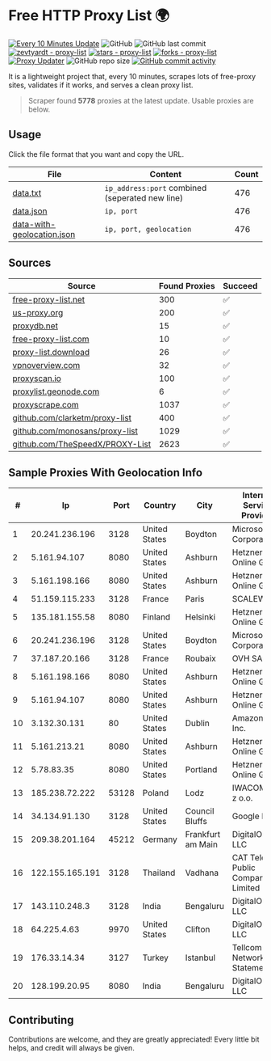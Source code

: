 
# Free HTTP Proxy List 🌍

[![Every 10 Minutes Update](https://github.com/mertguvencli/http-proxy-list/actions/workflows/main.yml/badge.svg?branch=main)](https://github.com/mertguvencli/http-proxy-list/actions/workflows/main.yml)
![GitHub](https://img.shields.io/github/license/mertguvencli/http-proxy-list)
![GitHub last commit](https://img.shields.io/github/last-commit/mertguvencli/http-proxy-list)
[![zevtyardt - proxy-list](https://img.shields.io/static/v1?label=zevtyardt&message=proxy-list&color=blue&logo=github)](https://github.com/zevtyardt/proxy-list "Go to GitHub repo")
[![stars - proxy-list](https://img.shields.io/github/stars/zevtyardt/proxy-list?style=social)](https://github.com/zevtyardt/proxy-list)
[![forks - proxy-list](https://img.shields.io/github/forks/zevtyardt/proxy-list?style=social)](https://github.com/zevtyardt/proxy-list)
[![Proxy Updater](https://github.com/zevtyardt/proxy-list/workflows/Proxy%20Updater/badge.svg)](https://github.com/zevtyardt/proxy-list/actions?query=workflow:"Proxy+Updater")
![GitHub repo size](https://img.shields.io/github/repo-size/zevtyardt/proxy-list)
[![GitHub commit activity](https://img.shields.io/github/commit-activity/m/zevtyardt/proxy-list?logo=commits)](https://github.com/zevtyardt/proxy-list/commits/main)

It is a lightweight project that, every 10 minutes, scrapes lots of free-proxy sites, validates if it works, and serves a clean proxy list.

> Scraper found **5778** proxies at the latest update. Usable proxies are below.

## Usage

Click the file format that you want and copy the URL.

|File|Content|Count|
|----|-------|-----|
|[data.txt](https://raw.githubusercontent.com/mertguvencli/http-proxy-list/main/proxy-list/data.txt)|`ip_address:port` combined (seperated new line)|476|
|[data.json](https://raw.githubusercontent.com/mertguvencli/http-proxy-list/main/proxy-list/data.json)|`ip, port`|476|
|[data-with-geolocation.json](https://raw.githubusercontent.com/mertguvencli/http-proxy-list/main/proxy-list/data-with-geolocation.json)|`ip, port, geolocation`|476|

## Sources

|Source|Found Proxies|Succeed|
|------|-------------|-------|
|[free-proxy-list.net](https://free-proxy-list.net)|300|✅|
|[us-proxy.org](https://www.us-proxy.org)|200|✅|
|[proxydb.net](http://proxydb.net)|15|✅|
|[free-proxy-list.com](https://free-proxy-list.com/?page=&port=&type%5B%5D=http&type%5B%5D=https&up_time=0&search=Search)|10|✅|
|[proxy-list.download](https://www.proxy-list.download/HTTP)|26|✅|
|[vpnoverview.com](https://vpnoverview.com/privacy/anonymous-browsing/free-proxy-servers)|32|✅|
|[proxyscan.io](https://www.proxyscan.io)|100|✅|
|[proxylist.geonode.com](https://proxylist.geonode.com/api/proxy-list?limit=300&page=1&sort_by=lastChecked&sort_type=desc&protocols=http,https)|6|✅|
|[proxyscrape.com](https://api.proxyscrape.com/v2/?request=displayproxies&protocol=http&timeout=10000&country=all&ssl=all&anonymity=all)|1037|✅|
|[github.com/clarketm/proxy-list](https://raw.githubusercontent.com/clarketm/proxy-list/master/proxy-list-raw.txt)|400|✅|
|[github.com/monosans/proxy-list](https://raw.githubusercontent.com/monosans/proxy-list/main/proxies/http.txt)|1029|✅|
|[github.com/TheSpeedX/PROXY-List](https://raw.githubusercontent.com/TheSpeedX/PROXY-List/master/http.txt)|2623|✅|


## Sample Proxies With Geolocation Info

|#|Ip|Port|Country|City|Internet Service Provider|
|-|--|----|-------|----|-------------------------|
|1|20.241.236.196|3128|United States|Boydton|Microsoft Corporation|
|2|5.161.94.107|8080|United States|Ashburn|Hetzner Online GmbH|
|3|5.161.198.166|8080|United States|Ashburn|Hetzner Online GmbH|
|4|51.159.115.233|3128|France|Paris|SCALEWAY|
|5|135.181.155.58|8080|Finland|Helsinki|Hetzner Online GmbH|
|6|20.241.236.196|3128|United States|Boydton|Microsoft Corporation|
|7|37.187.20.166|3128|France|Roubaix|OVH SAS|
|8|5.161.198.166|8080|United States|Ashburn|Hetzner Online GmbH|
|9|5.161.94.107|8080|United States|Ashburn|Hetzner Online GmbH|
|10|3.132.30.131|80|United States|Dublin|Amazon.com, Inc.|
|11|5.161.213.21|8080|United States|Ashburn|Hetzner Online GmbH|
|12|5.78.83.35|8080|United States|Portland|Hetzner Online GmbH|
|13|185.238.72.222|53128|Poland|Lodz|IWACOM Sp. z o.o.|
|14|34.134.91.130|3128|United States|Council Bluffs|Google LLC|
|15|209.38.201.164|45212|Germany|Frankfurt am Main|DigitalOcean, LLC|
|16|122.155.165.191|3128|Thailand|Vadhana|CAT Telecom Public Company Limited|
|17|143.110.248.3|3128|India|Bengaluru|DigitalOcean, LLC|
|18|64.225.4.63|9970|United States|Clifton|DigitalOcean, LLC|
|19|176.33.14.34|3127|Turkey|Istanbul|Tellcom Main Network Statement|
|20|128.199.20.95|8080|India|Bengaluru|DigitalOcean, LLC|



## Contributing

Contributions are welcome, and they are greatly appreciated! Every
little bit helps, and credit will always be given.

